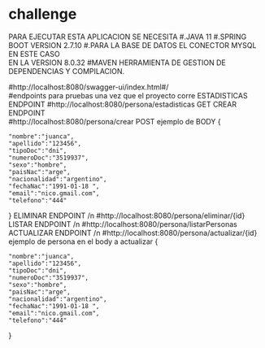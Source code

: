 # challenge
PARA EJECUTAR ESTA APLICACION
SE NECESITA 
#.JAVA 11
#.SPRING BOOT VERSION 2.7.10
#.PARA LA BASE DE DATOS
  EL CONECTOR MYSQL EN ESTE CASO  
  EN LA VERSION 8.0.32
#MAVEN 
    HERRAMIENTA DE GESTION DE DEPENDENCIAS Y COMPILACION.
    
#http://localhost:8080/swagger-ui/index.html#/    
#endpoints para pruebas una vez que el proyecto corre
ESTADISTICAS ENDPOINT
#http://localhost:8080/persona/estadisticas GET
CREAR ENDPOINT  
#http://localhost:8080/persona/crear  POST
ejemplo de BODY
{
    
    "nombre":"juanca",
    "apellido":"123456",
    "tipoDoc":"dni",
    "numeroDoc":"3519937",
    "sexo":"hombre",
    "paisNac":"arge",
    "nacionalidad":"argentino",
    "fechaNac":"1991-01-18 ",
    "email":"nico.gmail.com",
    "telefono":"444"
    
}
ELIMINAR ENDPOINT /n
#http://localhost:8080/persona/eliminar/{id}
LISTAR ENDPOINT /n
#http://localhost:8080/persona/listarPersonas
ACTUALIZAR ENDPOINT /n
#http://localhost:8080/persona/actualizar/{id}
ejemplo de persona en el body a actualizar
{
    
    "nombre":"juanca",
    "apellido":"123456",
    "tipoDoc":"dni",
    "numeroDoc":"3519937",
    "sexo":"hombre",
    "paisNac":"arge",
    "nacionalidad":"argentino",
    "fechaNac":"1991-01-18 ",
    "email":"nico.gmail.com",
    "telefono":"444"
    
}

